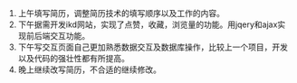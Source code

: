 1. 上午填写简历，调整简历技术的填写顺序以及工作的内容。
2. 下午据需开发ikd网站，实现了点赞，收藏，浏览量的功能。用jqery和ajax实现前后端交互功能。
3. 下午写交互页面自己更加熟悉数据交互及数据库操作，比较上一个项目，开发以及代码的强壮性都有所提高。
4. 晚上继续改写简历，不合适的继续修改。
